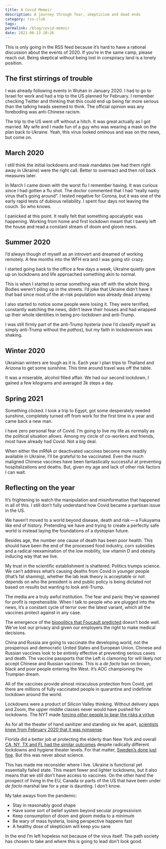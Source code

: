 ```yaml
---
title: A Covid Memoir 
description: A journey through fear, skepticism and dead ends
category: rss-club 
tags: 
permalink: /blog/covid-memoir
date: 2021-06-13 10:26
---
```


This is only going in the RSS feed because it’s hard to have a rational discussion about the events of 2020. If you’re in the same camp, please reach out. Being skeptical without being lost in conspiracy land is a lonely position. 

## The first stirrings of trouble 

I was already following events in Wuhan in January 2020. I had to go to Israel for work and had a trip to the US planned for February. I remember checking Twitter and thinking that this could end up being far more serious than the talking heads seemed to think. The official opinion was any foreboding was anti-Chinese racism. 

The trip to the US went off without a hitch. It was great actually as I got married. My wife and I made fun of a guy who was wearing a mask on the plan back to Ukraine. Yeah, this virus looked ominous and was on the news, but come on. 

## March 2020 

I still think the initial lockdowns and mask mandates (we had them right away in Ukraine) were the right call. Better to overreact and then roll back measures later. 

In March I came down with the worst flu I remember having. It was curious since I had gotten a flu shot. The doctor commented that I had “really nasty virus that’s going around”. I tested negative for Corona, but it was one of the early rapid tests of dubious reliability. I spent four days not leaving the couch. So who knows. 

I panicked at this point. It really felt that something apocalyptic was happening. Working from home and first lockdown meant that I barely left the house and read a constant stream of doom and gloom news. 

## Summer 2020 

I’d always though of myself as an introvert and dreamed of working remotely. A few months into the WFH era and I was going stir crazy. 

I started going back to the office a few days a week, Ukraine quietly gave up on lockdowns and life approached something akin to normal. 

This is when I started to sense something was off with the whole thing. Bodies weren’t piling up in the streets. I’d joke that Ukraine didn’t have it that bad since most of the at-risk population was already dead anyway. 

I also started to notice some people were losing it. They were terrified, constantly watching the news, didn’t leave their houses and had wrapped up their whole identities in being pro-lockdown and anti-Trump. 

I was still firmly part of the anti-Trump hysteria (now I’d classify myself as simply anti-Trump without the *pathos*), but my faith in lockdownism was shaking. 

## Winter 2020 

Ukrainian winters are tough as it is. Each year I plan trips to Thailand and Arizona to get some sunshine. This time around travel was off the table.

It was a miserable, alcohol filled affair. We had our second lockdown, I gained a few kilograms and averaged 3k steps a day. 

## Spring 2021 

Something clicked. I took a trip to Egypt, got some desperately needed   sunshine, completely turned off from work for the first time in a year and came back a new man. 

I have zero personal fear of Covid. I’m going to live my life as normally as the political situation allows. Among my circle of co-workers and friends, most have already had Covid. Not a big deal. 

When either the mRNA or deactivated vaccines become more readily available in Ukraine, I’ll be grateful to be vaccinated. Even the much maligned Chinese vaccines have been fantastically successful at preventing hospitalizations and deaths. But, given my age and lack of other risk factors I can wait. 

## Reflecting on the year

It’s frightening to watch the manipulation and misinformation that happened in all of this. I still don’t fully understand how Covid became a partisan issue in the US. 

We haven’t moved to a world beyond disease, death and risk&thinsp;—&thinsp;a Fukuyama like end of history. Pretending we have and trying to create a perfectly safe world is instead laying the foundations of a dystopian future. 

Besides age, the number one cause of death has been poor health. This should have been the end of the processed food industry, corn subsidies and a radical reexamination of the low mobility, low vitamin D and obesity inducing way that we live. 

My trust in the scientific establishment is shattered. Politics trumps science. We can’t address what’s causing deaths from Covid in younger people (that’s fat shaming), whether the lab leak theory is acceptable or not depends on who the president is and public policy is being dictated not based on results but wanting to look anti-Trump.

The media are a truly awful institution. The fear and panic they’ve spawned for profit is reprehensible. When I talk to people who are plugged into the news, it’s a constant cycle of terror over the latest variant, which all the vaccines protect against in any case. 

The emergence of the [biopolitics that Foucault predicted](https://americanaffairsjournal.org/2021/05/how-we-forgot-foucault/) doesn’t bode well. We’ve lost our privacy and given our employers the right to make medical decisions.

China and Russia are going to vaccinate the developing world, not the prosperous and democratic United States and European Union. Chinese and Russian vaccines look to be entirely effective at preventing serious cases and death. The vaccine passports that the Left is clamoring for will likely not accept Chinese and Russian vaccines. This is a *de facto* ban on brown, black and poor people entering the West. It’s AOC championing the Trumpian dream.   

All of the vaccines provide almost miraculous protection from Covid, yet there are millions of fully vaccinated people in quarantine and indefinite lockdown around the world. 

Lockdowns were a product of Silicon Valley thinking. Without delivery apps and Zoom, the upper middle classes never would have pushed for lockdowns. The NYT made [forcing *other* people to bear the risks a virtue](https://www.realclearmarkets.com/blog/2021/06/08/the_new_york_times_wanted_others_to_take_on_the_virus_780648.amp.html). 

As for all the theater of hand sanitizer and standing six fee apart, [scientists knew from February 2020 that it was nonsense](https://zeynep.substack.com/p/the-gaslighting-of-science).

Florida did a better job at protecting the elderly than New York and overall [CA, NY, TX and FL had the similar outcomes](https://www.bloomberg.com/opinion/articles/2021-04-05/covid-has-made-where-you-live-matter-even-more) despite radically different lockdowns and hygiene theater levels. For that matter, [Sweden’s done just fine](https://spectator.com.au/2021/06/so-what-about-sweden-huh/). But this was never about science.   

This has made me reconsider where I live. Ukraine is functional yet essentially failed state. This meant fewer and lighter lockdowns, but it also means that we still don’t have access to vaccines. On the other hand the prospect of living in the EU, Canada or parts of the US that have been under *de facto* marshal law for a year is daunting. I don’t know. 

My take aways from the pandemic:

- Stay in reasonably good shape
- Have some sort of belief system beyond secular progressivism
- Keep consumption of doom and gloom media to a minimum 
- Be wary of mass hysteria, losing perspective happens fast
- A healthy dose of skepticism will keep you sane 

In the end I’m left hopeless not because of the virus itself. The path society has chosen to take and where this is going to lead don’t look good. 